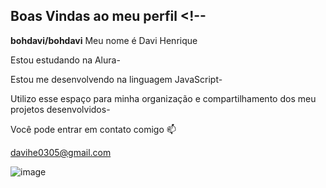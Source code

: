 ## Boas Vindas ao meu perfil <!--
**bohdavi/bohdavi** Meu nome é Davi Henrique

Estou estudando na Alura-

Estou me desenvolvendo na linguagem JavaScript-

Utilizo esse espaço para minha organização e compartilhamento dos meu projetos desenvolvidos-

Você pode entrar em contato comigo 📫

davihe0305@gmail.com

![image](https://github.com/user-attachments/assets/d0d28f02-800d-4f2b-abad-b357e46d3dc6)
